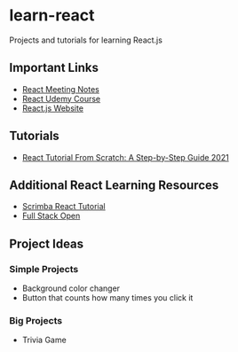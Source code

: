 # learn-react
Projects and tutorials for learning React.js

## Important Links
* [React Meeting Notes](https://docs.google.com/document/d/1-jE7lVpI1bedWBBPJ53jBgZ38PVjE6sQNVqmRKZL1y8/edit)
* [React Udemy Course](https://www.udemy.com/course/react-for-the-rest-of-us/learn/lecture/9885562#overview)
* [React.js Website](https://reactjs.org/)

## Tutorials
* [React Tutorial From Scratch: A Step-by-Step Guide 2021](https://ibaslogic.com/react-tutorial-for-beginners/)

## Additional React Learning Resources
* [Scrimba React Tutorial](https://scrimba.com/learn/learnreact)
* [Full Stack Open](https://fullstackopen.com/)

## Project Ideas
### Simple Projects
* Background color changer
* Button that counts how many times you click it
### Big Projects
* Trivia Game




